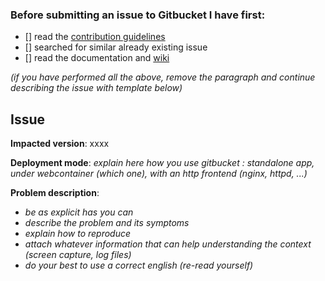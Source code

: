 ### Before submitting an issue to Gitbucket I have first:

- [] read the [contribution guidelines](https://github.com/gitbucket/gitbucket/blob/master/.github/CONTRIBUTING.md)
- [] searched for similar already existing issue
- [] read the documentation and [wiki](https://github.com/gitbucket/gitbucket/wiki) 

*(if you have performed all the above, remove the paragraph and continue describing the issue with template below)*

## Issue
**Impacted version**: xxxx

**Deployment mode**: *explain here how you use gitbucket : standalone app, under webcontainer (which one), with an http frontend (nginx, httpd, ...)*

**Problem description**:
- *be as explicit has you can*
- *describe the problem and its symptoms*
- *explain how to reproduce*
- *attach whatever information that can help understanding the context (screen capture, log files)*
- *do your best to use a correct english (re-read yourself)*
